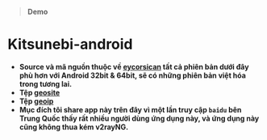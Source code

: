 
> **Demo**

# Kitsunebi-android
* **Source và mã nguồn thuộc về [eycorsican](https://github.com/eycorsican) tất cả phiên bản dưới đây phù hơn với Android 32bit & 64bit, sẽ có những phiên bản việt hóa trong tương lai.**
* **Tệp [geosite](https://github.com/v2ray/domain-list-community)**
* **Tệp [geoip](https://github.com/v2ray/geoip)**
* **Mục đích tôi share app này trên đây vì một lần truy cập `baidu` bên Trung Quốc thấy rất nhiều người dùng ứng dụng này, và ứng dụng này cũng không thua kém v2rayNG.**

